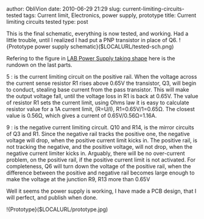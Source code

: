 author: ObliVion
date: 2010-06-29 21:29
slug: current-limiting-circuits-tested
tags: Current limit, Electronics, power supply, prototype
title: Current limiting circuits tested
type: post


This is the final schematic, everything is now tested, and working. Had
a little trouble, until I realized I had put a PNP transistor in place
of Q6.
!{Prototype power supply schematic}($LOCALURL/tested-sch.png)
<br style="clear: both;" />

Refering to the figure in [LAB Power Supply taking
shape]($LOCALURL/projects/LAB-PSU/lab-power-supply-taking-shape.html) 
here is the rundown on the last parts.

5
:   is the current limiting circuit on the positive rail. When the
    voltage across the current sense resistor R1 rises above 0.65V the
    transistor, Q3, will begin to conduct, stealing base current from
    the pass transistor. This will make the output voltage fall, until
    the voltage loss in R1 is back at 0.65V. The value of resistor R1
    sets the current limit, using Ohms law it is easy to calculate
    resistor value for a 1A current limit, (R=U/I), R1=0.65V/1=0.65Ω.
    The closest value is 0.56Ω, which gives a current of
    0.65V/0.56Ω=1.16A.

9
:   is the negative current limiting circuit. Q10 and R14, is the mirror
    circuits of Q3 and R1. Since the negative rail tracks the positive
    one, the negative voltage will drop, when the positive current limit
    kicks in. The positive rail, is not tracking the negative, and the
    positive voltage, will not drop, when the negative current limiter
    kicks in. Arguably, there will be no over-current problem, on the
    positive rail, if the positive current limit is not activated. For
    completeness, Q6 will turn down the voltage of the positive rail,
    when the difference between the positive and negative rail becomes
    large enough to make the voltage at the junction R9, R13 more than
    0.65V

Well it seems the power supply is working, I have made a PCB design,
that I will perfect, and publish when done.
<br style="clear: both;" />

!{Prototype}($LOCALURL/prototype.jpg)


